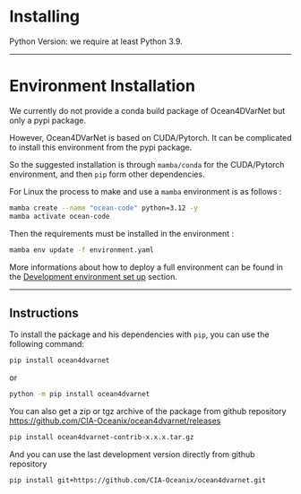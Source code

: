# Installing

Python Version: we require at least Python 3.9.

---
# Environment Installation

We currently do not provide a conda build package of Ocean4DVarNet but only a pypi package.

However, Ocean4DVarNet is based on CUDA/Pytorch. It can be complicated to install this environment from the pypi package.

So the suggested installation is through `mamba/conda` for the CUDA/Pytorch environment, and then `pip` form other dependencies.

For Linux the process to make and use a `mamba` environment is as follows :
``` bash
mamba create --name "ocean-code" python=3.12 -y
mamba activate ocean-code
```
Then the requirements must be installed in the environment :
``` bash
mamba env update -f environment.yaml
```

More informations about how to deploy a full environment can be found in the [Development environment set up](./contributing/dev-env-set-up.md) section.


---
## Instructions

To install the package and his dependencies with `pip`, you can use the following command:
``` bash
pip install ocean4dvarnet
```
or
``` bash
python -m pip install ocean4dvarnet
```


You can also get a zip or tgz archive of the package from github repository https://github.com/CIA-Oceanix/ocean4dvarnet/releases
``` bash
pip install ocean4dvarnet-contrib-x.x.x.tar.gz
```

And you can use the last development version directly from github repository
``` bash
pip install git+https://github.com/CIA-Oceanix/ocean4dvarnet.git
```

